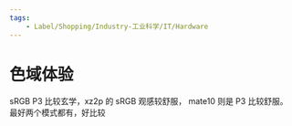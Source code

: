 ```yaml
---
tags:
    - Label/Shopping/Industry-工业科学/IT/Hardware
---
```


# 色域体验

sRGB P3 比较玄学，xz2p 的 sRGB 观感较舒服，
mate10 则是 P3 比较舒服。
最好两个模式都有，好比较